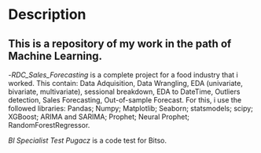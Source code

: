 # Description
 ## This is a repository of my work in the path of Machine Learning.
 -*RDC_Sales_Forecasting* is a complete project for a food industry that i worked. This contain: Data Adquisition, Data Wrangling, EDA (univariate, bivariate, multivariate), sessional breakdown, EDA to DateTime, Outliers detection, Sales Forecasting, Out-of-sample Forecast. For this, i use the followed libraries: Pandas; Numpy; Matplotlib; Seaborn; statsmodels; scipy; XGBoost; ARIMA and SARIMA; Prophet; Neural Prophet; RandomForestRegressor.

*BI Specialist Test Pugacz* is a code test for Bitso. 
